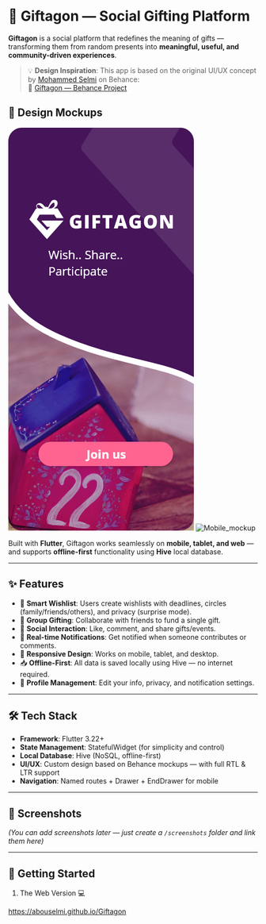 # 🎁 Giftagon — Social Gifting Platform

**Giftagon** is a social platform that redefines the meaning of gifts — transforming them from random presents into **meaningful, useful, and community-driven experiences**.


> 💡 **Design Inspiration**: This app is based on the original UI/UX concept by [Mohammed Selmi](https://www.behance.net/mohammedselmi) on Behance:  
> 🔗 [Giftagon — Behance Project](https://www.behance.net/gallery/126480607/Giftagon)
## 🎨 Design Mockups

![LandingPage](design/mobile_landing.png)
![Mobile_mockup](design/mobile_mockup.jpg)

Built with **Flutter**, Giftagon works seamlessly on **mobile, tablet, and web** — and supports **offline-first** functionality using **Hive** local database.

---

## ✨ Features

- 🎯 **Smart Wishlist**: Users create wishlists with deadlines, circles (family/friends/others), and privacy (surprise mode).
- 👥 **Group Gifting**: Collaborate with friends to fund a single gift.
- 💬 **Social Interaction**: Like, comment, and share gifts/events.
- 🔔 **Real-time Notifications**: Get notified when someone contributes or comments.
- 📱 **Responsive Design**: Works on mobile, tablet, and desktop.
- 📥 **Offline-First**: All data is saved locally using Hive — no internet required.
- 👤 **Profile Management**: Edit your info, privacy, and notification settings.

---

## 🛠️ Tech Stack

- **Framework**: Flutter 3.22+
- **State Management**: StatefulWidget (for simplicity and control)
- **Local Database**: Hive (NoSQL, offline-first)
- **UI/UX**: Custom design based on Behance mockups — with full RTL & LTR support
- **Navigation**: Named routes + Drawer + EndDrawer for mobile

---

## 📸 Screenshots

*(You can add screenshots later — just create a `/screenshots` folder and link them here)*

---

## 🚀 Getting Started

1. The Web Version 💻
   

https://abouselmi.github.io/Giftagon 

